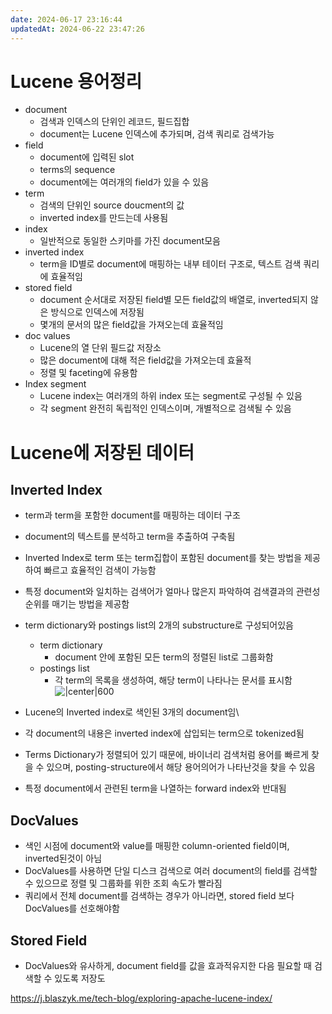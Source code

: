 ```yaml
---
date: 2024-06-17 23:16:44
updatedAt: 2024-06-22 23:47:26
---
```

# Lucene 용어정리
- document
	- 검색과 인덱스의 단위인 레코드, 필드집합
	- document는 Lucene 인덱스에 추가되며, 검색 쿼리로 검색가능
- field
	- document에 입력된 slot
	- terms의 sequence
	- document에는 여러개의 field가 있을 수 있음
- term
	- 검색의 단위인 source doucment의 값
	- inverted index를 만드는데 사용됨
- index
	- 일반적으로 동일한 스키마를 가진 document모음
- inverted index
	- term을 ID별로 document에 매핑하는 내부 테이터 구조로, 텍스트 검색 쿼리에 효율적임
- stored field
	- document 순서대로 저장된 field별 모든 field값의 배열로, inverted되지 않은 방식으로 인덱스에 저장됨
	- 몇개의 문서의 많은 field값을 가져오는데 효율적임
- doc values
	- Lucene의 열 단위 필드값 저장소
	- 많은 document에 대해 적은 field값을 가져오는데 효율적
	- 정렬 및 faceting에 유용함
- Index segment
	- Lucene index는 여러개의 하위 index 또는 segment로 구성될 수 있음
	- 각 segment 완전히 독립적인 인덱스이며, 개별적으로 검색될 수 있음

# Lucene에 저장된 데이터
## Inverted Index
- term과 term을 포함한 document를 매핑하는 데이터 구조
- document의 텍스트를 분석하고 term을 추출하여 구축됨
- Inverted Index로 term 또는 term집합이 포함된 document를 찾는 방법을 제공하여 빠르고 효율적인 검색이 가능함
- 특정 document와 일치하는 검색어가 얼마나 많은지 파악하여 검색결과의 관련성 순위를 매기는 방법을 제공함

- term dictionary와 postings list의 2개의 substructure로 구성되어있음
	- term dictionary
		- document 안에 포함된 모든 term의  정렬된 list로 그룹화함
	- postings list
		- 각 term의 목록을 생성하여, 해당 term이 나타나는 문서를 표시함
![|center|600](Pasted%20image%2020240622233603.png)
- Lucene의 Inverted index로 색인된 3개의 document임\
- 각 document의 내용은 inverted index에 삽입되는 term으로 tokenized됨
- Terms Dictionary가 정렬되어 있기 때문에, 바이너리 검색처럼 용어를 빠르게 찾을 수 있으며, posting-structure에서 해당 용어의어가 나타난것을 찾을 수 있음
- 특정 document에서 관련된 term을 나열하는 forward index와 반대됨

## DocValues
- 색인 시점에 document와 value를 매핑한 column-oriented field이며, inverted된것이 아님
- DocValues를 사용하면 단일 디스크 검색으로 여러 document의 field를 검색할 수 있으므로 정렬 및 그룹화를 위한 조회 속도가 빨라짐
- 쿼리에서 전체 document를 검색하는 경우가 아니라면, stored field 보다 DocValues를 선호해야함

## Stored Field
- DocValues와 유사하게, document field를 값을 효과적유지한 다음 필요할 때 검색할 수 있도록 저장도









https://j.blaszyk.me/tech-blog/exploring-apache-lucene-index/
